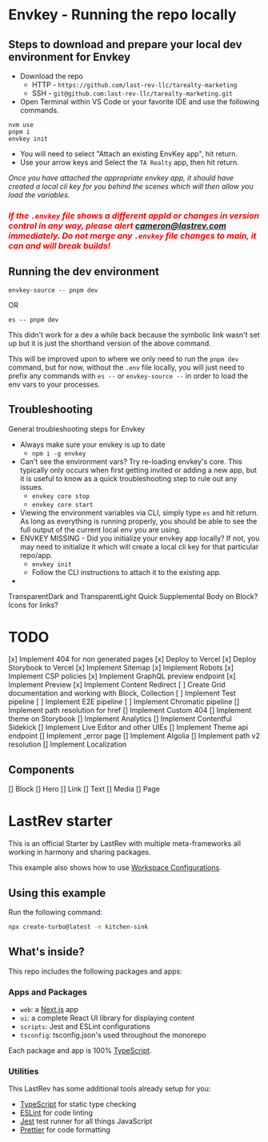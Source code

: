 # Envkey - Running the repo locally

## Steps to download and prepare your local dev environment for Envkey

- Download the repo
  - HTTP - `https://github.com/last-rev-llc/tarealty-marketing`
  - SSH - `git@github.com:last-rev-llc/tarealty-marketing.git`
- Open Terminal within VS Code or your favorite IDE and use the following commands.

```
nvm use
pnpm i
envkey init
```

- You will need to select "Attach an existing EnvKey app", hit return.
- Use your arrow keys and Select the `TA Realty` app, then hit return.

_Once you have attached the appropriate envkey app, it should have created a local cli key for you behind the scenes which will then allow you load the variables._

### <span style="color:red"> _If the `.envkey` file shows a different appId or changes in version control in any way, please alert cameron@lastrev.com immediately. Do not merge any `.envkey` file changes to main, it can and will break builds!_</span>

## Running the dev environment

`envkey-source -- pnpm dev`

OR

`es -- pnpm dev`

This didn't work for a dev a while back because the symbolic link wasn't set up but it is just the shorthand version of the above command.

This will be improved upon to where we only need to run the `pnpm dev` command, but for now, without the `.env` file locally, you will just need to prefix any commands with `es --` or `envkey-source --` in order to load the env vars to your processes.

## Troubleshooting

General troubleshooting steps for Envkey

- Always make sure your envkey is up to date
  - `npm i -g envkey`
- Can't see the environment vars? Try re-loading envkey's core. This typically only occurs when first getting invited or adding a new app, but it is useful to know as a quick troubleshooting step to rule out any issues.
  - `envkey core stop`
  - `envkey core start`
- Viewing the environment variables via CLI, simply type `es` and hit return. As long as everything is running properly, you should be able to see the full output of the current local env you are using.
- ENVKEY MISSING - Did you initialize your envkey app locally? If not, you may need to initialize it which will create a local cli key for that particular repo/app.
  - `envkey init`
  - Follow the CLI instructions to attach it to the existing app.
-

TransparentDark and TransparentLight
Quick Supplemental Body on Block?
Icons for links?

# TODO

[x] Implement 404 for non generated pages
[x] Deploy to Vercel
[x] Deploy Storybook to Vercel
[x] Implement Sitemap
[x] Implement Robots
[x] Implement CSP policies
[x] Implement GraphQL preview endpoint
[x] Implement Preview
[x] Implement Content Redirect
[ ] Create Grid documentation and working with Block, Collection
[ ] Implement Test pipeline
[ ] Implement E2E pipeline
[ ] Implement Chromatic pipeline
[] Implement path resolution for href
[] Implement Custom 404
[] Implement theme on Storybook
[] Implement Analytics
[] Implement Contentful Sidekick
[] Implement Live Editor and other UIEs
[] Implement Theme api endpoint
[] Implement \_error page
[] Implement Algolia
[] Implement path v2 resolution
[] Implement Localization

## Components

[] Block
[] Hero
[] Link
[] Text
[] Media
[] Page

# LastRev starter

This is an official Starter by LastRev with multiple meta-frameworks all working in harmony and sharing packages.

This example also shows how to use [Workspace Configurations](https://turbo.build/repo/docs/core-concepts/monorepos/configuring-workspaces).

## Using this example

Run the following command:

```sh
npx create-turbo@latest -e kitchen-sink
```

## What's inside?

This repo includes the following packages and apps:

### Apps and Packages

- `web`: a [Next.js](https://nextjs.org/) app
- `ui`: a complete React UI library for displaying content
- `scripts`: Jest and ESLint configurations
- `tsconfig`: tsconfig.json's used throughout the monorepo

Each package and app is 100% [TypeScript](https://www.typescriptlang.org/).

### Utilities

This LastRev has some additional tools already setup for you:

- [TypeScript](https://www.typescriptlang.org/) for static type checking
- [ESLint](https://eslint.org/) for code linting
- [Jest](https://jestjs.io) test runner for all things JavaScript
- [Prettier](https://prettier.io) for code formatting
